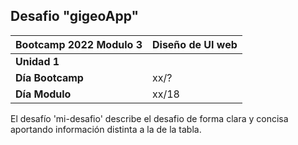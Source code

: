 ## Desafio "gigeoApp"

|Bootcamp 2022 Modulo 3|Diseño de UI web|
|----|-----|
|**Unidad 1**||
|**Día Bootcamp**|xx/?|
|**Día Modulo**|xx/18|


El desafío 'mi-desafio' describe el desafio de forma clara y concisa aportando información distinta a la de la tabla.
